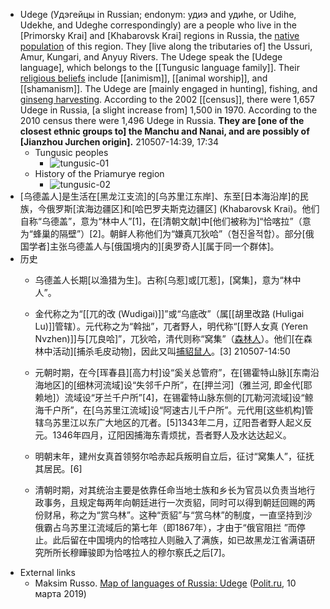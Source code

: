 - Udege (Удэгейцы in Russian; endonym: удиэ and удиһе, or Udihe, Udekhe, and Udeghe correspondingly) are a people who live in the [Primorsky Krai] and [Khabarovsk Krai] regions in Russia, the [native population](((fxBR7og_q))) of this region. They [live along the tributaries of] the Ussuri, Amur, Kungari, and Anyuy Rivers. The Udege speak the [Udege language], which belongs to the [[Tungusic language family]]. Their [religious beliefs](((0rQ4i8dLF))) include [[animism]], [[animal worship]], and [[shamanism]]. The Udege are [mainly engaged in hunting], fishing, and [ginseng harvesting](((Rr80Z5dU8))). According to the 2002 [[census]], there were 1,657 Udege in Russia, [a slight increase from] 1,500 in 1970. According to the 2010 census there were 1,496 Udege in Russia. __They are [one of the closest ethnic groups to] the Manchu and Nanai, and are possibly of [Jianzhou Jurchen origin].__
210507-14:39, 17:34
    - Tungusic peoples
        - ![tungusic-01](https://firebasestorage.googleapis.com/v0/b/firescript-577a2.appspot.com/o/imgs%2Fapp%2FXELiu-NovaKG%2FmvQ2OLFmq_.png?alt=media&token=058d4530-2054-4eec-81bc-87caefa37695)
    - History of the Priamurye region
        - ![tungusic-02](https://firebasestorage.googleapis.com/v0/b/firescript-577a2.appspot.com/o/imgs%2Fapp%2FXELiu-NovaKG%2Fre1_dcMS5e.png?alt=media&token=2be55bde-d18e-4565-a06e-b659b15360d4)
- [乌德盖人]是生活在[黑龙江支流]的[乌苏里江东岸]、东至[日本海沿岸]的民族，今俄罗斯[滨海边疆区]和[哈巴罗夫斯克边疆区] (Khabarovsk Krai)。他们自称“乌德盖”，意为“林中人”[1]，在[清朝文献]中[他们被称为]“恰喀拉”（意为“蜂巢的隔壁”）[2]。朝鲜人称他们为“嫌真兀狄哈”（혐진올적합）。部分[俄国学者]主张乌德盖人与[俄国境内的][奥罗奇人][属于同一个群体]。
- 历史
    - 乌德盖人长期[以渔猎为生]。古称[乌惹]或[兀惹]，[窝集]，意为“林中人”。
    - 金代称之为“[[兀的改 (Wudigai)]]”或“乌底改”（属[[胡里改路 (Huligai Lu)]]管辖）。元代称之为“斡拙”，兀者野人，明代称“[[野人女真 (Yeren Nvzhen)]]与[兀良哈]”，兀狄哈，清代则称“窝集”（[森林人](((rMyYuttdF)))）。他们[在森林中活动][捕杀毛皮动物]，因此又叫[捕貂鼠人](((rMyYuttdF)))。[3]
210507-14:50
    - 元朝时期，在今[珲春县][高力村]设“奚关总管府”，在[锡霍特山脉][东南沿海地区]的[细林河流域]设“失邻千户所”，在[押兰河]（雅兰河, 即金代[耶赖地]）流域设“牙兰千户所”[4]，在锡霍特山脉东侧的[兀勒河流域]设“鲸海千户所”，在[乌苏里江流域]设“阿速古儿千户所”。元代用[这些机构]管辖乌苏里江以东广大地区的兀者。[5]1343年二月，辽阳吾者野人起义反元。1346年四月，辽阳因捕海东青烦扰，吾者野人及水达达起义。
    - 明朝末年，建州女真首领努尔哈赤起兵叛明自立后，征讨“窝集人”，征抚其居民。[6]


    - 清朝时期，对其统治主要是依靠任命当地士族和乡长为官员以负责当地行政事务，且规定每两年向朝廷进行一次贡貂，同时可以得到朝廷回赐的两份财帛，称之为“赏乌林”。这种“贡貂”与“赏乌林”的制度，一直坚持到沙俄霸占乌苏里江流域后的第七年（即1867年），才由于“俄官阻拦 ”而停止。此后留在中国境内的恰喀拉人则融入了满族，如已故黑龙江省满语研究所所长穆瞱骏即为恰喀拉人的穆尔察氏之后[7]。
- External links
    - Maksim Russo. [Map of languages of Russia: Udege](https://polit.ru/article/2019/03/10/ps_udihe/) ([Polit.ru](https://en.wikipedia.org/w/index.php?title=Polit.ru&action=edit&redlink=1), 10 марта 2019)
